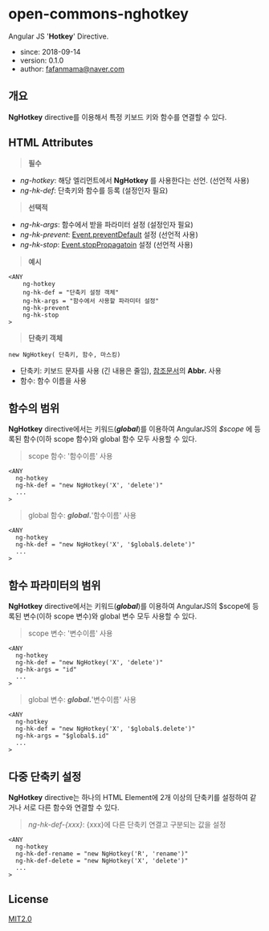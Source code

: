 # open-commons-nghotkey
Angular JS '__Hotkey__' Directive.

* since: 2018-09-14
* version: 0.1.0
* author: fafanmama@naver.com

## 개요
__NgHotkey__ directive를 이용해서 특정 키보드 키와 함수를 연결할 수 있다.

## HTML Attributes
> __필수__
* _ng-hotkey_: 해당 엘리먼트에서 __NgHotkey__ 를 사용한다는 선언. (선언적 사용)
* _ng-hk-def_: 단축키와 함수를 등록 (설정인자 필요)

> __선택적__
* _ng-hk-args_: 함수에서 받을 파라미터 설정 (설정인자 필요)
* _ng-hk-prevent_: [Event.preventDefault](https://developer.mozilla.org/en-US/docs/Web/API/Event/preventDefault) 설정 (선언적 사용)
* _ng-hk-stop_: [Event.stopPropagatoin](https://developer.mozilla.org/en-US/docs/Web/API/Event/stopPropagation) 설정 (선언적 사용)

> __예시__
```
<ANY
    ng-hotkey
    ng-hk-def = "단축키 설정 객체"
    ng-hk-args = "함수에서 사용할 파라미터 설정"
    ng-hk-prevent
    ng-hk-stop
>
```

> __단축키 객체__
```
new NgHotkey( 단축키, 함수, 마스킹)
```
* 단축키: 키보드 문자를 사용 (긴 내용은 줄임), [참조문서](https://docs.google.com/spreadsheets/d/1JXrmE_ywFWj-bWNpVoIoyIIf7F0h7wo6lkIwdrrX5lM/edit?usp=sharing)의 __Abbr.__ 사용
* 함수: 함수 이름을 사용 

## 함수의 범위
__NgHotkey__ directive에서는 키워드(__$global$__)를 이용하여 AngularJS의 _$scope_ 에 등록된 함수(이하 scope 함수)와 global 함수 모두 사용할 수 있다.

> scope 함수: '함수이름' 사용   
  ```
  <ANY    
    ng-hotkey
    ng-hk-def = "new NgHotkey('X', 'delete')"
    ...
  >
  ```      

> global 함수: __$global$.__'함수이름' 사용
  ```
  <ANY    
    ng-hotkey
    ng-hk-def = "new NgHotkey('X', '$global$.delete')"
    ...
  >
  ```

## 함수 파라미터의 범위
__NgHotkey__ directive에서는 키워드(__$global$__)를 이용하여 AngularJS의 $scope에 등록된 변수(이하 scope 변수)와 global 변수 모두 사용할 수 있다.

> scope 변수: '변수이름' 사용   
  ```
  <ANY    
    ng-hotkey
    ng-hk-def = "new NgHotkey('X', 'delete')"
    ng-hk-args = "id"
    ...
  >
  ```

> global 변수: __$global$.__'변수이름' 사용
  ```
  <ANY    
    ng-hotkey
    ng-hk-def = "new NgHotkey('X', '$global$.delete')"
    ng-hk-args = "$global$.id"
    ...
  >
  ```

## 다중 단축키 설정
__NgHotkey__ directive는 하나의 HTML Element에 2개 이상의 단축키를 설정하여 같거나 서로 다른 함수와 연결할 수 있다.

> _ng-hk-def-{xxx}_: {xxx}에 다른 단축키 연결고 구분되는 값을 설정 
  ```
  <ANY
    ng-hotkey
    ng-hk-def-rename = "new NgHotkey('R', 'rename')"
    ng-hk-def-delete = "new NgHotkey('X', 'delete')"
    ...
  >
  ```
  
## License
[MIT2.0](https://opensource.org/licenses/MIT)
